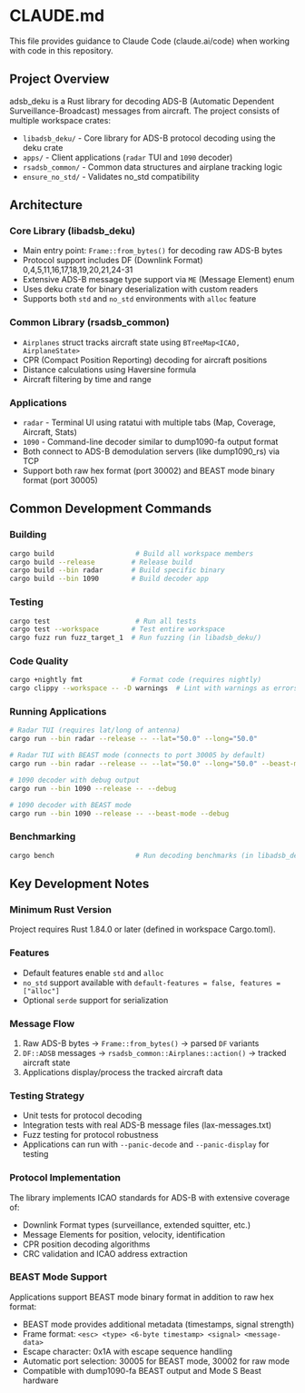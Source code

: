 # CLAUDE.md

This file provides guidance to Claude Code (claude.ai/code) when working with code in this repository.

## Project Overview

adsb_deku is a Rust library for decoding ADS-B (Automatic Dependent Surveillance-Broadcast) messages from aircraft. The project consists of multiple workspace crates:

- `libadsb_deku/` - Core library for ADS-B protocol decoding using the deku crate
- `apps/` - Client applications (`radar` TUI and `1090` decoder)  
- `rsadsb_common/` - Common data structures and airplane tracking logic
- `ensure_no_std/` - Validates no_std compatibility

## Architecture

### Core Library (libadsb_deku)
- Main entry point: `Frame::from_bytes()` for decoding raw ADS-B bytes
- Protocol support includes DF (Downlink Format) 0,4,5,11,16,17,18,19,20,21,24-31
- Extensive ADS-B message type support via `ME` (Message Element) enum
- Uses deku crate for binary deserialization with custom readers
- Supports both `std` and `no_std` environments with `alloc` feature

### Common Library (rsadsb_common)
- `Airplanes` struct tracks aircraft state using `BTreeMap<ICAO, AirplaneState>`
- CPR (Compact Position Reporting) decoding for aircraft positions
- Distance calculations using Haversine formula
- Aircraft filtering by time and range

### Applications
- `radar` - Terminal UI using ratatui with multiple tabs (Map, Coverage, Aircraft, Stats)
- `1090` - Command-line decoder similar to dump1090-fa output format
- Both connect to ADS-B demodulation servers (like dump1090_rs) via TCP
- Support both raw hex format (port 30002) and BEAST mode binary format (port 30005)

## Common Development Commands

### Building
```bash
cargo build                    # Build all workspace members
cargo build --release         # Release build
cargo build --bin radar       # Build specific binary
cargo build --bin 1090        # Build decoder app
```

### Testing
```bash
cargo test                     # Run all tests
cargo test --workspace        # Test entire workspace
cargo fuzz run fuzz_target_1  # Run fuzzing (in libadsb_deku/)
```

### Code Quality
```bash
cargo +nightly fmt            # Format code (requires nightly)
cargo clippy --workspace -- -D warnings  # Lint with warnings as errors
```

### Running Applications
```bash
# Radar TUI (requires lat/long of antenna)
cargo run --bin radar --release -- --lat="50.0" --long="50.0"

# Radar TUI with BEAST mode (connects to port 30005 by default)
cargo run --bin radar --release -- --lat="50.0" --long="50.0" --beast-mode

# 1090 decoder with debug output
cargo run --bin 1090 --release -- --debug

# 1090 decoder with BEAST mode
cargo run --bin 1090 --release -- --beast-mode --debug
```

### Benchmarking
```bash
cargo bench                    # Run decoding benchmarks (in libadsb_deku/)
```

## Key Development Notes

### Minimum Rust Version
Project requires Rust 1.84.0 or later (defined in workspace Cargo.toml).

### Features
- Default features enable `std` and `alloc`
- `no_std` support available with `default-features = false, features = ["alloc"]`
- Optional `serde` support for serialization

### Message Flow
1. Raw ADS-B bytes → `Frame::from_bytes()` → parsed `DF` variants
2. `DF::ADSB` messages → `rsadsb_common::Airplanes::action()` → tracked aircraft state
3. Applications display/process the tracked aircraft data

### Testing Strategy
- Unit tests for protocol decoding
- Integration tests with real ADS-B message files (lax-messages.txt)
- Fuzz testing for protocol robustness
- Applications can run with `--panic-decode` and `--panic-display` for testing

### Protocol Implementation
The library implements ICAO standards for ADS-B with extensive coverage of:
- Downlink Format types (surveillance, extended squitter, etc.)
- Message Elements for position, velocity, identification
- CPR position decoding algorithms
- CRC validation and ICAO address extraction

### BEAST Mode Support
Applications support BEAST mode binary format in addition to raw hex format:
- BEAST mode provides additional metadata (timestamps, signal strength)
- Frame format: `<esc> <type> <6-byte timestamp> <signal> <message-data>`
- Escape character: 0x1A with escape sequence handling
- Automatic port selection: 30005 for BEAST mode, 30002 for raw mode
- Compatible with dump1090-fa BEAST output and Mode S Beast hardware